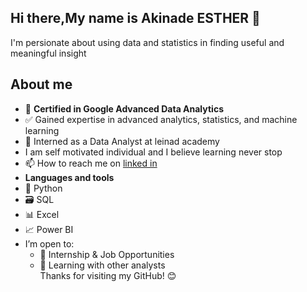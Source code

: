 ## Hi there,My name is Akinade ESTHER 👋
I'm persionate about using data and statistics in finding useful and meaningful insight
## About me
- 📜 **Certified in Google Advanced Data Analytics**  
- ✅ Gained expertise in advanced analytics, statistics, and machine learning
- 📍 Interned as a Data Analyst at leinad academy
-  I am self motivated individual and I believe learning never stop
- 📫 How to reach me on [linked in](https://www.linkedin.com/in/-akinadeesther/)
- **Languages and tools**
 - 🐍 Python  
 - 🗃️ SQL  
 - 📊 Excel  
 - 📈 Power BI
- I’m open to:
   - 💼 Internship & Job Opportunities  
   - 🧠 Learning with other analysts  
Thanks for visiting my GitHub! 😊

